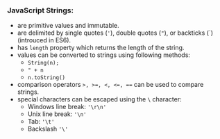 <h3>JavaScript Strings:</h3>

- are primitive values and immutable.
- are delimited by single quotes (`'`), double quotes (`"`), or backticks (`) (introuced in ES6).
- has `length` property  which returns the length of the string.
- values can be converted to strings using following methods:
    * `String(n);`
    * `" + n`
    * `n.toString()`
- comparison operators `>, >=, <, <=, ==`  can be used to compare strings.
- special characters can be escaped using the `\` character:
    * Windows line break: `'\r\n'`
    * Unix line break: `'\n'`
    * Tab: `'\t'`
    * Backslash `'\'`
